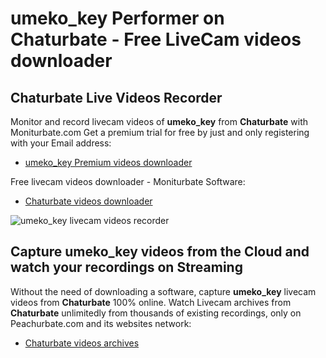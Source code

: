 # umeko_key Performer on Chaturbate - Free LiveCam videos downloader

## Chaturbate Live Videos Recorder

Monitor and record livecam videos of **umeko_key** from **Chaturbate** with Moniturbate.com
Get a premium trial for free by just and only registering with your Email address:
* [umeko_key Premium videos downloader](https://moniturbate.com/request-demo-licence-key.html)

Free livecam videos downloader - Moniturbate Software:
* [Chaturbate videos downloader](https://moniturbate.com/moniturbate-download-software.html)

![umeko_key livecam videos recorder](https://peachurnet.com/templates/moniturbate-software.png)


## Capture umeko_key videos from the Cloud and watch your recordings on Streaming

Without the need of downloading a software, capture **umeko_key** livecam videos from **Chaturbate** 100% online.
Watch Livecam archives from **Chaturbate** unlimitedly from thousands of existing recordings, only on Peachurbate.com and its websites network:
* [Chaturbate videos archives](https://peachurnet.com/)